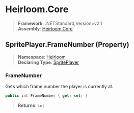 # Heirloom.Core

> **Framework**: .NETStandard,Version=v2.1  
> **Assembly**: [Heirloom.Core][0]

## SpritePlayer.FrameNumber (Property)

> **Namespace**: [Heirloom][0]  
> **Declaring Type**: [SpritePlayer][1]

### FrameNumber

Gets which frame number the player is currently at.

```cs
public int FrameNumber { get; set; }
```

> **Returns**: `int`

[0]: ../../../Heirloom.Core.md
[1]: ../SpritePlayer.md

